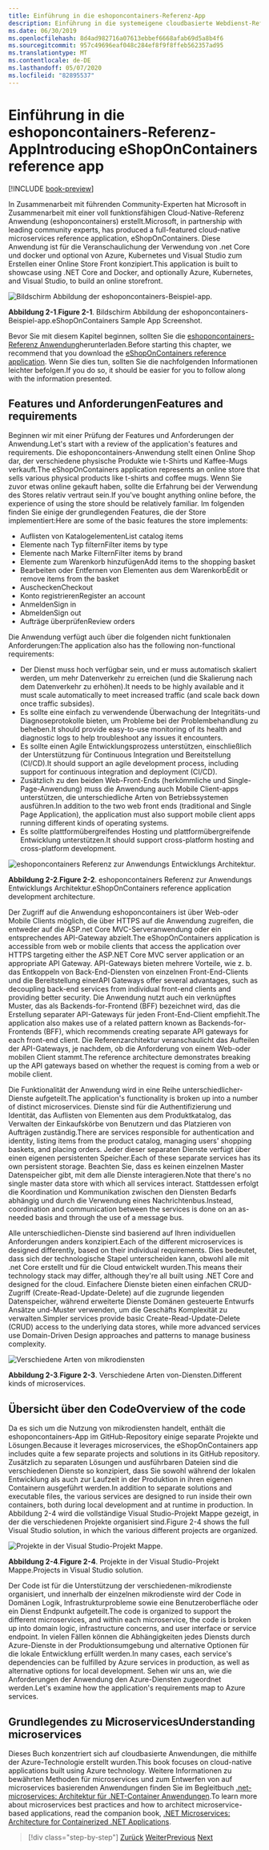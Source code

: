```yaml
---
title: Einführung in die eshoponcontainers-Referenz-App
description: Einführung in die systemeigene cloudbasierte Webdienst-Referenz-App für ASP.net Core und Azure.
ms.date: 06/30/2019
ms.openlocfilehash: 8d4ad982716a07613ebbef6668afab69d5a8b4f6
ms.sourcegitcommit: 957c49696eaf048c284ef8f9f8ffeb562357ad95
ms.translationtype: MT
ms.contentlocale: de-DE
ms.lasthandoff: 05/07/2020
ms.locfileid: "82895537"
---
```

# <a name="introducing-eshoponcontainers-reference-app"></a><span data-ttu-id="f872f-103">Einführung in die eshoponcontainers-Referenz-App</span><span class="sxs-lookup"><span data-stu-id="f872f-103">Introducing eShopOnContainers reference app</span></span>

[!INCLUDE [book-preview](../../../includes/book-preview.md)]

<span data-ttu-id="f872f-104">In Zusammenarbeit mit führenden Community-Experten hat Microsoft in Zusammenarbeit mit einer voll funktionsfähigen Cloud-Native-Referenz Anwendung (eshoponcontainers) erstellt.</span><span class="sxs-lookup"><span data-stu-id="f872f-104">Microsoft, in partnership with leading community experts, has produced a full-featured cloud-native microservices reference application, eShopOnContainers.</span></span> <span data-ttu-id="f872f-105">Diese Anwendung ist für die Veranschaulichung der Verwendung von .net Core und docker und optional von Azure, Kubernetes und Visual Studio zum Erstellen einer Online Store Front konzipiert.</span><span class="sxs-lookup"><span data-stu-id="f872f-105">This application is built to showcase using .NET Core and Docker, and optionally Azure, Kubernetes, and Visual Studio, to build an online storefront.</span></span>

![Bildschirm Abbildung der eshoponcontainers-Beispiel-app.](./media/eshoponcontainers-sample-app-screenshot.png)

<span data-ttu-id="f872f-107">**Abbildung 2-1**.</span><span class="sxs-lookup"><span data-stu-id="f872f-107">**Figure 2-1**.</span></span> <span data-ttu-id="f872f-108">Bildschirm Abbildung der eshoponcontainers-Beispiel-app.</span><span class="sxs-lookup"><span data-stu-id="f872f-108">eShopOnContainers Sample App Screenshot.</span></span>

<span data-ttu-id="f872f-109">Bevor Sie mit diesem Kapitel beginnen, sollten Sie die [eshoponcontainers-Referenz Anwendung](https://github.com/dotnet-architecture/eShopOnContainers)herunterladen.</span><span class="sxs-lookup"><span data-stu-id="f872f-109">Before starting this chapter, we recommend that you download the [eShopOnContainers reference application](https://github.com/dotnet-architecture/eShopOnContainers).</span></span> <span data-ttu-id="f872f-110">Wenn Sie dies tun, sollten Sie die nachfolgenden Informationen leichter befolgen.</span><span class="sxs-lookup"><span data-stu-id="f872f-110">If you do so, it should be easier for you to follow along with the information presented.</span></span>

## <a name="features-and-requirements"></a><span data-ttu-id="f872f-111">Features und Anforderungen</span><span class="sxs-lookup"><span data-stu-id="f872f-111">Features and requirements</span></span>

<span data-ttu-id="f872f-112">Beginnen wir mit einer Prüfung der Features und Anforderungen der Anwendung.</span><span class="sxs-lookup"><span data-stu-id="f872f-112">Let's start with a review of the application's features and requirements.</span></span> <span data-ttu-id="f872f-113">Die eshoponcontainers-Anwendung stellt einen Online Shop dar, der verschiedene physische Produkte wie t-Shirts und Kaffee-Mugs verkauft.</span><span class="sxs-lookup"><span data-stu-id="f872f-113">The eShopOnContainers application represents an online store that sells various physical products like t-shirts and coffee mugs.</span></span> <span data-ttu-id="f872f-114">Wenn Sie zuvor etwas online gekauft haben, sollte die Erfahrung bei der Verwendung des Stores relativ vertraut sein.</span><span class="sxs-lookup"><span data-stu-id="f872f-114">If you've bought anything online before, the experience of using the store should be relatively familiar.</span></span> <span data-ttu-id="f872f-115">Im folgenden finden Sie einige der grundlegenden Features, die der Store implementiert:</span><span class="sxs-lookup"><span data-stu-id="f872f-115">Here are some of the basic features the store implements:</span></span>

- <span data-ttu-id="f872f-116">Auflisten von Katalogelementen</span><span class="sxs-lookup"><span data-stu-id="f872f-116">List catalog items</span></span>
- <span data-ttu-id="f872f-117">Elemente nach Typ filtern</span><span class="sxs-lookup"><span data-stu-id="f872f-117">Filter items by type</span></span>
- <span data-ttu-id="f872f-118">Elemente nach Marke Filtern</span><span class="sxs-lookup"><span data-stu-id="f872f-118">Filter items by brand</span></span>
- <span data-ttu-id="f872f-119">Elemente zum Warenkorb hinzufügen</span><span class="sxs-lookup"><span data-stu-id="f872f-119">Add items to the shopping basket</span></span>
- <span data-ttu-id="f872f-120">Bearbeiten oder Entfernen von Elementen aus dem Warenkorb</span><span class="sxs-lookup"><span data-stu-id="f872f-120">Edit or remove items from the basket</span></span>
- <span data-ttu-id="f872f-121">Auschecken</span><span class="sxs-lookup"><span data-stu-id="f872f-121">Checkout</span></span>
- <span data-ttu-id="f872f-122">Konto registrieren</span><span class="sxs-lookup"><span data-stu-id="f872f-122">Register an account</span></span>
- <span data-ttu-id="f872f-123">Anmelden</span><span class="sxs-lookup"><span data-stu-id="f872f-123">Sign in</span></span>
- <span data-ttu-id="f872f-124">Abmelden</span><span class="sxs-lookup"><span data-stu-id="f872f-124">Sign out</span></span>
- <span data-ttu-id="f872f-125">Aufträge überprüfen</span><span class="sxs-lookup"><span data-stu-id="f872f-125">Review orders</span></span>

<span data-ttu-id="f872f-126">Die Anwendung verfügt auch über die folgenden nicht funktionalen Anforderungen:</span><span class="sxs-lookup"><span data-stu-id="f872f-126">The application also has the following non-functional requirements:</span></span>

- <span data-ttu-id="f872f-127">Der Dienst muss hoch verfügbar sein, und er muss automatisch skaliert werden, um mehr Datenverkehr zu erreichen (und die Skalierung nach dem Datenverkehr zu erhöhen).</span><span class="sxs-lookup"><span data-stu-id="f872f-127">It needs to be highly available and it must scale automatically to meet increased traffic (and scale back down once traffic subsides).</span></span>
- <span data-ttu-id="f872f-128">Es sollte eine einfach zu verwendende Überwachung der Integritäts-und Diagnoseprotokolle bieten, um Probleme bei der Problembehandlung zu beheben.</span><span class="sxs-lookup"><span data-stu-id="f872f-128">It should provide easy-to-use monitoring of its health and diagnostic logs to help troubleshoot any issues it encounters.</span></span>
- <span data-ttu-id="f872f-129">Es sollte einen Agile Entwicklungsprozess unterstützen, einschließlich der Unterstützung für Continuous Integration und Bereitstellung (CI/CD).</span><span class="sxs-lookup"><span data-stu-id="f872f-129">It should support an agile development process, including support for continuous integration and deployment (CI/CD).</span></span>
- <span data-ttu-id="f872f-130">Zusätzlich zu den beiden Web-Front-Ends (herkömmliche und Single-Page-Anwendung) muss die Anwendung auch Mobile Client-apps unterstützen, die unterschiedliche Arten von Betriebssystemen ausführen.</span><span class="sxs-lookup"><span data-stu-id="f872f-130">In addition to the two web front ends (traditional and Single Page Application), the application must also support mobile client apps running different kinds of operating systems.</span></span>
- <span data-ttu-id="f872f-131">Es sollte plattformübergreifendes Hosting und plattformübergreifende Entwicklung unterstützen.</span><span class="sxs-lookup"><span data-stu-id="f872f-131">It should support cross-platform hosting and cross-platform development.</span></span>

![eshoponcontainers Referenz zur Anwendungs Entwicklungs Architektur.](./media/eshoponcontainers-development-architecture.png)

<span data-ttu-id="f872f-133">**Abbildung 2-2**.</span><span class="sxs-lookup"><span data-stu-id="f872f-133">**Figure 2-2**.</span></span> <span data-ttu-id="f872f-134">eshoponcontainers Referenz zur Anwendungs Entwicklungs Architektur.</span><span class="sxs-lookup"><span data-stu-id="f872f-134">eShopOnContainers reference application development architecture.</span></span>

<span data-ttu-id="f872f-135">Der Zugriff auf die Anwendung eshoponcontainers ist über Web-oder Mobile Clients möglich, die über HTTPS auf die Anwendung zugreifen, die entweder auf die ASP.net Core MVC-Serveranwendung oder ein entsprechendes API-Gateway abzielt.</span><span class="sxs-lookup"><span data-stu-id="f872f-135">The eShopOnContainers application is accessible from web or mobile clients that access the application over HTTPS targeting either the ASP.NET Core MVC server application or an appropriate API Gateway.</span></span> <span data-ttu-id="f872f-136">API-Gateways bieten mehrere Vorteile, wie z. b. das Entkoppeln von Back-End-Diensten von einzelnen Front-End-Clients und die Bereitstellung einer</span><span class="sxs-lookup"><span data-stu-id="f872f-136">API Gateways offer several advantages, such as decoupling back-end services from individual front-end clients and providing better security.</span></span> <span data-ttu-id="f872f-137">Die Anwendung nutzt auch ein verknüpftes Muster, das als Backends-for-Frontend (BFF) bezeichnet wird, das die Erstellung separater API-Gateways für jeden Front-End-Client empfiehlt.</span><span class="sxs-lookup"><span data-stu-id="f872f-137">The application also makes use of a related pattern known as Backends-for-Frontends (BFF), which recommends creating separate API gateways for each front-end client.</span></span> <span data-ttu-id="f872f-138">Die Referenzarchitektur veranschaulicht das Aufteilen der API-Gateways, je nachdem, ob die Anforderung von einem Web-oder mobilen Client stammt.</span><span class="sxs-lookup"><span data-stu-id="f872f-138">The reference architecture demonstrates breaking up the API gateways based on whether the request is coming from a web or mobile client.</span></span>

<span data-ttu-id="f872f-139">Die Funktionalität der Anwendung wird in eine Reihe unterschiedlicher-Dienste aufgeteilt.</span><span class="sxs-lookup"><span data-stu-id="f872f-139">The application's functionality is broken up into a number of distinct microservices.</span></span> <span data-ttu-id="f872f-140">Dienste sind für die Authentifizierung und Identität, das Auflisten von Elementen aus dem Produktkatalog, das Verwalten der Einkaufskörbe von Benutzern und das Platzieren von Aufträgen zuständig.</span><span class="sxs-lookup"><span data-stu-id="f872f-140">There are services responsible for authentication and identity, listing items from the product catalog, managing users' shopping baskets, and  placing orders.</span></span> <span data-ttu-id="f872f-141">Jeder dieser separaten Dienste verfügt über einen eigenen persistenten Speicher.</span><span class="sxs-lookup"><span data-stu-id="f872f-141">Each of these separate services has its own persistent storage.</span></span> <span data-ttu-id="f872f-142">Beachten Sie, dass es keinen einzelnen Master Datenspeicher gibt, mit dem alle Dienste interagieren.</span><span class="sxs-lookup"><span data-stu-id="f872f-142">Note that there's no single master data store with which all services interact.</span></span> <span data-ttu-id="f872f-143">Stattdessen erfolgt die Koordination und Kommunikation zwischen den Diensten Bedarfs abhängig und durch die Verwendung eines Nachrichtenbus.</span><span class="sxs-lookup"><span data-stu-id="f872f-143">Instead, coordination and communication between the services is done on an as-needed basis and through the use of a message bus.</span></span>

<span data-ttu-id="f872f-144">Alle unterschiedlichen-Dienste sind basierend auf Ihren individuellen Anforderungen anders konzipiert.</span><span class="sxs-lookup"><span data-stu-id="f872f-144">Each of the different microservices is designed differently, based on their individual requirements.</span></span> <span data-ttu-id="f872f-145">Dies bedeutet, dass sich der technologische Stapel unterscheiden kann, obwohl alle mit .net Core erstellt und für die Cloud entwickelt wurden.</span><span class="sxs-lookup"><span data-stu-id="f872f-145">This means their technology stack may differ, although they're all built using .NET Core and designed for the cloud.</span></span> <span data-ttu-id="f872f-146">Einfachere Dienste bieten einen einfachen CRUD-Zugriff (Create-Read-Update-Delete) auf die zugrunde liegenden Datenspeicher, während erweiterte Dienste Domänen gesteuerte Entwurfs Ansätze und-Muster verwenden, um die Geschäfts Komplexität zu verwalten.</span><span class="sxs-lookup"><span data-stu-id="f872f-146">Simpler services provide basic Create-Read-Update-Delete (CRUD) access to the underlying data stores, while more advanced services use Domain-Driven Design approaches and patterns to manage business complexity.</span></span>

![Verschiedene Arten von mikrodiensten](./media/different-kinds-of-microservices.png)

<span data-ttu-id="f872f-148">**Abbildung 2-3**.</span><span class="sxs-lookup"><span data-stu-id="f872f-148">**Figure 2-3**.</span></span> <span data-ttu-id="f872f-149">Verschiedene Arten von-Diensten.</span><span class="sxs-lookup"><span data-stu-id="f872f-149">Different kinds of microservices.</span></span>

## <a name="overview-of-the-code"></a><span data-ttu-id="f872f-150">Übersicht über den Code</span><span class="sxs-lookup"><span data-stu-id="f872f-150">Overview of the code</span></span>

<span data-ttu-id="f872f-151">Da es sich um die Nutzung von mikrodiensten handelt, enthält die eshoponcontainers-App im GitHub-Repository einige separate Projekte und Lösungen.</span><span class="sxs-lookup"><span data-stu-id="f872f-151">Because it leverages microservices, the eShopOnContainers app includes quite a few separate projects and solutions in its GitHub repository.</span></span> <span data-ttu-id="f872f-152">Zusätzlich zu separaten Lösungen und ausführbaren Dateien sind die verschiedenen Dienste so konzipiert, dass Sie sowohl während der lokalen Entwicklung als auch zur Laufzeit in der Produktion in ihren eigenen Containern ausgeführt werden.</span><span class="sxs-lookup"><span data-stu-id="f872f-152">In addition to separate solutions and executable files, the various services are designed to run inside their own containers, both during local development and at runtime in production.</span></span> <span data-ttu-id="f872f-153">In Abbildung 2-4 wird die vollständige Visual Studio-Projekt Mappe gezeigt, in der die verschiedenen Projekte organisiert sind.</span><span class="sxs-lookup"><span data-stu-id="f872f-153">Figure 2-4 shows the full Visual Studio solution, in which the various different projects are organized.</span></span>

![Projekte in der Visual Studio-Projekt Mappe.](./media/projects-in-visual-studio-solution.png)

<span data-ttu-id="f872f-155">**Abbildung 2-4**.</span><span class="sxs-lookup"><span data-stu-id="f872f-155">**Figure 2-4**.</span></span> <span data-ttu-id="f872f-156">Projekte in der Visual Studio-Projekt Mappe.</span><span class="sxs-lookup"><span data-stu-id="f872f-156">Projects in Visual Studio solution.</span></span>

<span data-ttu-id="f872f-157">Der Code ist für die Unterstützung der verschiedenen-mikrodienste organisiert, und innerhalb der einzelnen mikrodienste wird der Code in Domänen Logik, Infrastrukturprobleme sowie eine Benutzeroberfläche oder ein Dienst Endpunkt aufgeteilt.</span><span class="sxs-lookup"><span data-stu-id="f872f-157">The code is organized to support the different microservices, and within each microservice, the code is broken up into domain logic, infrastructure concerns, and user interface or service endpoint.</span></span> <span data-ttu-id="f872f-158">In vielen Fällen können die Abhängigkeiten jedes Diensts durch Azure-Dienste in der Produktionsumgebung und alternative Optionen für die lokale Entwicklung erfüllt werden.</span><span class="sxs-lookup"><span data-stu-id="f872f-158">In many cases, each service's dependencies can be fulfilled by Azure services in production, as well as alternative options for local development.</span></span> <span data-ttu-id="f872f-159">Sehen wir uns an, wie die Anforderungen der Anwendung den Azure-Diensten zugeordnet werden.</span><span class="sxs-lookup"><span data-stu-id="f872f-159">Let's examine how the application's requirements map to Azure services.</span></span>

## <a name="understanding-microservices"></a><span data-ttu-id="f872f-160">Grundlegendes zu Microservices</span><span class="sxs-lookup"><span data-stu-id="f872f-160">Understanding microservices</span></span>

<span data-ttu-id="f872f-161">Dieses Buch konzentriert sich auf cloudbasierte Anwendungen, die mithilfe der Azure-Technologie erstellt wurden.</span><span class="sxs-lookup"><span data-stu-id="f872f-161">This book focuses on cloud-native applications built using Azure technology.</span></span> <span data-ttu-id="f872f-162">Weitere Informationen zu bewährten Methoden für microservices und zum Entwerfen von auf microservices basierenden Anwendungen finden Sie im Begleitbuch [.net-microservices: Architektur für .NET-Container Anwendungen](https://dotnet.microsoft.com/download/thank-you/microservices-architecture-ebook).</span><span class="sxs-lookup"><span data-stu-id="f872f-162">To learn more about microservices best practices and how to architect microservice-based applications, read the companion book, [.NET Microservices: Architecture for Containerized .NET Applications](https://dotnet.microsoft.com/download/thank-you/microservices-architecture-ebook).</span></span>

>[!div class="step-by-step"]
><span data-ttu-id="f872f-163">[Zurück](candidate-apps.md)
>[Weiter](map-eshoponcontainers-azure-services.md)</span><span class="sxs-lookup"><span data-stu-id="f872f-163">[Previous](candidate-apps.md)
[Next](map-eshoponcontainers-azure-services.md)</span></span>

